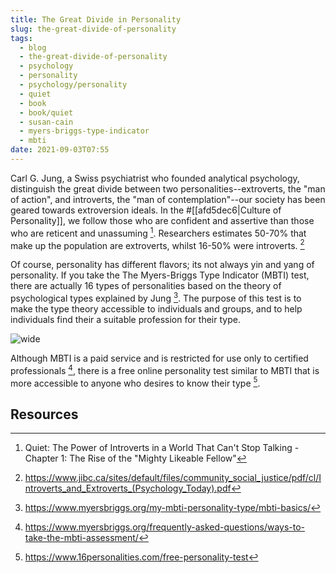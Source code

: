 ```yaml
---
title: The Great Divide in Personality
slug: the-great-divide-of-personality
tags:
  - blog
  - the-great-divide-of-personality
  - psychology
  - personality
  - psychology/personality
  - quiet
  - book
  - book/quiet
  - susan-cain
  - myers-briggs-type-indicator
  - mbti
date: 2021-09-03T07:55
---
```



Carl G. Jung, a Swiss psychiatrist who founded analytical psychology,
distinguish the great divide between two personalities--extroverts, the "man of
action", and introverts, the "man of contemplation"--our society has been geared
towards extroversion ideals.  In the #[[afd5dec6|Culture of Personality]], we
follow those who are confident and assertive than those who are reticent and
unassuming [^1]. Researchers estimates 50-70% that make up the population are
extroverts, whilst 16-50% were introverts. [^2]

Of course, personality has different flavors; its not always yin and yang of
personality. If you take the The Myers-Briggs Type Indicator (MBTI) test, there
are actually 16 types of personalities based on the theory of psychological
types explained by Jung [^3]. The purpose of this test is to make the type
theory accessible to individuals and groups, and to help individuals find their
a suitable profession for their type.

![wide](https://upload.wikimedia.org/wikipedia/commons/1/1f/MyersBriggsTypes.png "image from Wikimedia Commons (cc)")

Although MBTI is a paid service and is restricted for use only to certified
professionals [^4], there is a free online personality test similar to MBTI that
is more accessible to anyone who desires to know their type [^5].

## Resources

[^1]: Quiet: The Power of Introverts in a World That Can't Stop Talking - Chapter 1: The Rise of the "Mighty Likeable Fellow"
[^2]: https://www.jibc.ca/sites/default/files/community_social_justice/pdf/cl/Introverts_and_Extroverts_(Psychology_Today).pdf
[^3]: https://www.myersbriggs.org/my-mbti-personality-type/mbti-basics/
[^4]: https://www.myersbriggs.org/frequently-asked-questions/ways-to-take-the-mbti-assessment/
[^5]: https://www.16personalities.com/free-personality-test
